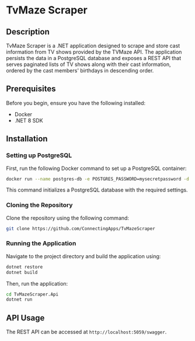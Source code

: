 # TvMaze Scraper

## Description
TvMaze Scraper is a .NET application designed to scrape and store cast information from TV shows provided by the TVMaze API. The application persists the data in a PostgreSQL database and exposes a REST API that serves paginated lists of TV shows along with their cast information, ordered by the cast members' birthdays in descending order.

## Prerequisites
Before you begin, ensure you have the following installed:
- Docker
- .NET 8 SDK

## Installation

### Setting up PostgreSQL
First, run the following Docker command to set up a PostgreSQL container:

```bash
docker run --name postgres-db -e POSTGRES_PASSWORD=mysecretpassword -d -p 5432:5432 postgres
```

This command initializes a PostgreSQL database with the required settings.

### Cloning the Repository
Clone the repository using the following command:

```bash
git clone https://github.com/ConnectingApps/TvMazeScraper
```

### Running the Application
Navigate to the project directory and build the application using:

```bash
dotnet restore
dotnet build
```

Then, run the application:

```bash
cd TvMazeScraper.Api
dotnet run
```

## API Usage
The REST API can be accessed at `http://localhost:5059/swagger`.
